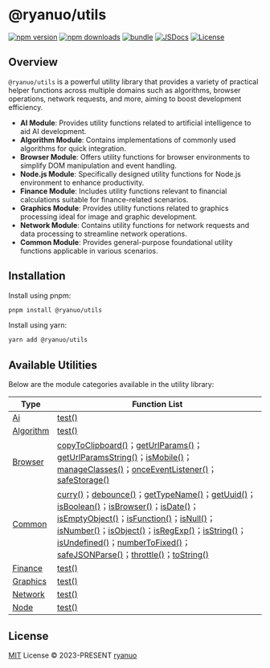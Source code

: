 # @ryanuo/utils

[![npm version][npm-version-src]][npm-version-href]
[![npm downloads][npm-downloads-src]][npm-downloads-href]
[![bundle][bundle-src]][bundle-href]
[![JSDocs][jsdocs-src]][jsdocs-href]
[![License][license-src]][license-href]

## Overview

`@ryanuo/utils` is a powerful utility library that provides a variety of practical helper functions across multiple domains such as algorithms, browser operations, network requests, and more, aiming to boost development efficiency.
- **AI Module**: Provides utility functions related to artificial intelligence to aid AI development.
- **Algorithm Module**: Contains implementations of commonly used algorithms for quick integration.
- **Browser Module**: Offers utility functions for browser environments to simplify DOM manipulation and event handling.
- **Node.js Module**: Specifically designed utility functions for Node.js environment to enhance productivity.
- **Finance Module**: Includes utility functions relevant to financial calculations suitable for finance-related scenarios.
- **Graphics Module**: Provides utility functions related to graphics processing ideal for image and graphic development.
- **Network Module**: Contains utility functions for network requests and data processing to streamline network operations.
- **Common Module**: Provides general-purpose foundational utility functions applicable in various scenarios.

## Installation

Install using pnpm:

```bash
pnpm install @ryanuo/utils
```

Install using yarn:

```bash
yarn add @ryanuo/utils
```

## Available Utilities

Below are the module categories available in the utility library:
<!-- auto utils start -->
| Type | Function List |
|------|----------------|
| [Ai](https://utils.ryanuo.cc/api/ai/) | [test()](https://utils.ryanuo.cc/api/ai/variables/test.html) |
| [Algorithm](https://utils.ryanuo.cc/api/algorithm/) | [test()](https://utils.ryanuo.cc/api/algorithm/variables/test.html) |
| [Browser](https://utils.ryanuo.cc/api/browser/) | [copyToClipboard()](https://utils.ryanuo.cc/api/browser/functions/copyToClipboard.html)；[getUrlParams()](https://utils.ryanuo.cc/api/browser/functions/getUrlParams.html)；[getUrlParamsString()](https://utils.ryanuo.cc/api/browser/functions/getUrlParamsString.html)；[isMobile()](https://utils.ryanuo.cc/api/browser/functions/isMobile.html)；[manageClasses()](https://utils.ryanuo.cc/api/browser/functions/manageClasses.html)；[onceEventListener()](https://utils.ryanuo.cc/api/browser/functions/onceEventListener.html)；[safeStorage()](https://utils.ryanuo.cc/api/browser/variables/safeStorage.html) |
| [Common](https://utils.ryanuo.cc/api/common/) | [curry()](https://utils.ryanuo.cc/api/common/functions/curry.html)；[debounce()](https://utils.ryanuo.cc/api/common/functions/debounce.html)；[getTypeName()](https://utils.ryanuo.cc/api/common/functions/getTypeName.html)；[getUuid()](https://utils.ryanuo.cc/api/common/functions/getUuid.html)；[isBoolean()](https://utils.ryanuo.cc/api/common/functions/isBoolean.html)；[isBrowser()](https://utils.ryanuo.cc/api/common/functions/isBrowser.html)；[isDate()](https://utils.ryanuo.cc/api/common/functions/isDate.html)；[isEmptyObject()](https://utils.ryanuo.cc/api/common/functions/isEmptyObject.html)；[isFunction()](https://utils.ryanuo.cc/api/common/functions/isFunction.html)；[isNull()](https://utils.ryanuo.cc/api/common/functions/isNull.html)；[isNumber()](https://utils.ryanuo.cc/api/common/functions/isNumber.html)；[isObject()](https://utils.ryanuo.cc/api/common/functions/isObject.html)；[isRegExp()](https://utils.ryanuo.cc/api/common/functions/isRegExp.html)；[isString()](https://utils.ryanuo.cc/api/common/functions/isString.html)；[isUndefined()](https://utils.ryanuo.cc/api/common/functions/isUndefined.html)；[numberToFixed()](https://utils.ryanuo.cc/api/common/functions/numberToFixed.html)；[safeJSONParse()](https://utils.ryanuo.cc/api/common/functions/safeJSONParse.html)；[throttle()](https://utils.ryanuo.cc/api/common/functions/throttle.html)；[toString()](https://utils.ryanuo.cc/api/common/functions/toString.html) |
| [Finance](https://utils.ryanuo.cc/api/finance/) | [test()](https://utils.ryanuo.cc/api/finance/variables/test.html) |
| [Graphics](https://utils.ryanuo.cc/api/graphics/) | [test()](https://utils.ryanuo.cc/api/graphics/variables/test.html) |
| [Network](https://utils.ryanuo.cc/api/network/) | [test()](https://utils.ryanuo.cc/api/network/variables/test.html) |
| [Node](https://utils.ryanuo.cc/api/node/) | [test()](https://utils.ryanuo.cc/api/node/variables/test.html) |
<!-- auto utils end -->

## License

[MIT](./LICENSE) License © 2023-PRESENT [ryanuo](https://github.com/ryanuo)

<!-- Badges -->

[npm-version-src]: https://img.shields.io/npm/v/@ryanuo/utils?style=flat&colorA=080f12&colorB=1fa669
[npm-version-href]: https://npmjs.com/package/@ryanuo/utils
[npm-downloads-src]: https://img.shields.io/npm/dm/@ryanuo/utils?style=flat&colorA=080f12&colorB=1fa669
[npm-downloads-href]: https://npmjs.com/package/@ryanuo/utils
[bundle-src]: https://img.shields.io/bundlephobia/minzip/@ryanuo/utils?style=flat&colorA=080f12&colorB=1fa669&label=minzip
[bundle-href]: https://bundlephobia.com/result?p=@ryanuo/utils
[license-src]: https://img.shields.io/github/license/ryanuo/utils.svg?style=flat&colorA=080f12&colorB=1fa669
[license-href]: https://github.com/ryanuo/utils/blob/main/LICENSE
[jsdocs-src]: https://img.shields.io/badge/jsdocs-reference-080f12?style=flat&colorA=080f12&colorB=1fa669
[jsdocs-href]: https://www.jsdocs.io/package/@ryanuo/utils
